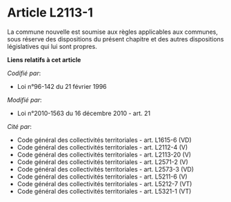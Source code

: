 # Article L2113-1

La commune nouvelle est soumise aux règles applicables aux communes, sous réserve des dispositions du présent chapitre et des
autres dispositions législatives qui lui sont propres.

**Liens relatifs à cet article**

_Codifié par_:

  - Loi n°96-142 du 21 février 1996

_Modifié par_:

  - Loi n°2010-1563 du 16 décembre 2010 - art. 21

_Cité par_:

  - Code général des collectivités territoriales - art. L1615-6 (VD)
  - Code général des collectivités territoriales - art. L2112-4 (V)
  - Code général des collectivités territoriales - art. L2113-20 (V)
  - Code général des collectivités territoriales - art. L2571-2 (V)
  - Code général des collectivités territoriales - art. L2573-3 (VD)
  - Code général des collectivités territoriales - art. L5211-6 (V)
  - Code général des collectivités territoriales - art. L5212-7 (VT)
  - Code général des collectivités territoriales - art. L5321-1 (VT)
